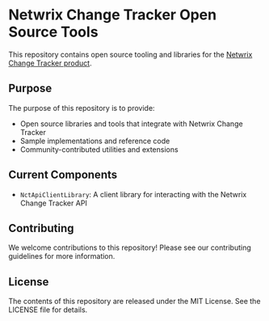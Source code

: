 # Netwrix Change Tracker Open Source Tools

This repository contains open source tooling and libraries for the [Netwrix Change Tracker product](https://www.netwrix.com/security_configuration_management_software.html).

## Purpose

The purpose of this repository is to provide:
- Open source libraries and tools that integrate with Netwrix Change Tracker
- Sample implementations and reference code
- Community-contributed utilities and extensions

## Current Components

- `NctApiClientLibrary`: A client library for interacting with the Netwrix Change Tracker API

## Contributing

We welcome contributions to this repository! Please see our contributing guidelines for more information.

## License

The contents of this repository are released under the MIT License. See the LICENSE file for details.
